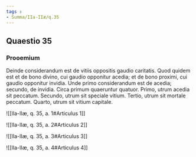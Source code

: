 ```yaml
---
tags : 
- Summa/IIa-IIæ/q.35
---
```


## Quaestio 35

### Prooemium

Deinde considerandum est de vitiis oppositis gaudio caritatis. Quod quidem est et de bono divino, cui gaudio opponitur acedia; et de bono proximi, cui gaudio opponitur invidia. Unde primo considerandum est de acedia; secundo, de invidia. Circa primum quaeruntur quatuor. Primo, utrum acedia sit peccatum. Secundo, utrum sit speciale vitium. Tertio, utrum sit mortale peccatum. Quarto, utrum sit vitium capitale.

![[IIa-IIæ, q. 35, a. 1#Articulus 1]]

![[IIa-IIæ, q. 35, a. 2#Articulus 2]]

![[IIa-IIæ, q. 35, a. 3#Articulus 3]]

![[IIa-IIæ, q. 35, a. 4#Articulus 4]]

